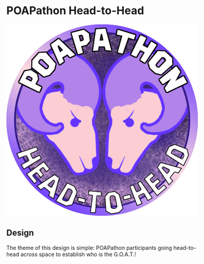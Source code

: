 # POAPathon Head-to-Head

![POAPathon GOATs Head-to-Head](POAPathon_Head_to_Head_3.png)

## Design

The theme of this design is simple: POAPathon participants going head-to-head across space to establish who is the G.O.A.T.!

